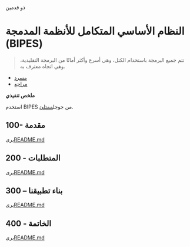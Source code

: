 ذو قدمين

# النظام الأساسي المتكامل للأنظمة المدمجة (BIPES)

> تتم جميع البرمجة باستخدام الكتل، وهي أسرع وأكثر أمانًا من البرمجة التقليدية، وهي اتجاه معترف به.

-   [مسرد](./GLOSSARY.md)
-   [مراجع](./REFERENCES.md)

**ملخص تنفيذي**

استخدم BIPES من جوجل[ممتلئ](https://github.com/vanHeemstraSystems/blockly-demo).

## 100- مقدمة

يرى[README.md](./100/README.md)

## 200 - المتطلبات

يرى[README.md](./200/README.md)

## 300 – بناء تطبيقنا

يرى[README.md](./300/README.md)

## 400 - الخاتمة

يرى[README.md](./400/README.md)
